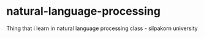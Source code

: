 # natural-language-processing
Thing that i learn in natural language processing class - silpakorn university
